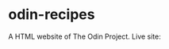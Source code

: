 # odin-recipes
A HTML website of The Odin Project.
Live site: <a href="https://fyoldash.github.io/odin-recipes/index.html" target="blank">